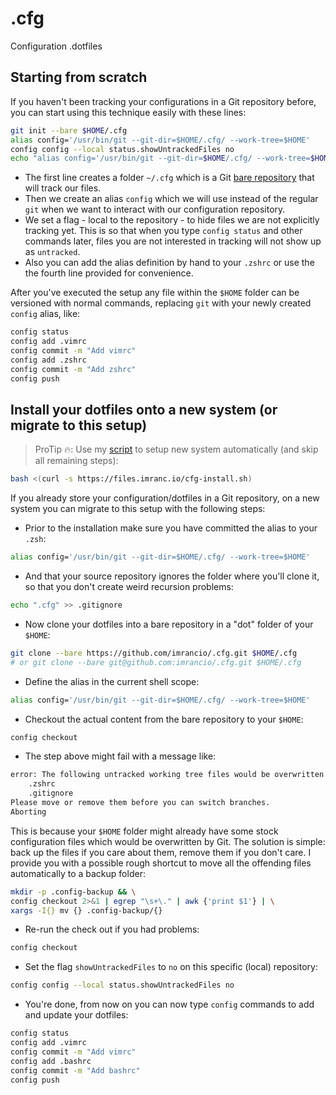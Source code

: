 # .cfg
Configuration .dotfiles

## Starting from scratch

If you haven't been tracking your configurations in a Git repository before, you can start using this technique easily with these lines:

```bash
git init --bare $HOME/.cfg
alias config='/usr/bin/git --git-dir=$HOME/.cfg/ --work-tree=$HOME'
config config --local status.showUntrackedFiles no
echo "alias config='/usr/bin/git --git-dir=$HOME/.cfg/ --work-tree=$HOME'" >> $HOME/.zshrc
```

- The first line creates a folder `~/.cfg` which is a Git [bare repository](https://www.saintsjd.com/2011/01/what-is-a-bare-git-repository/) that will track our files.
- Then we create an alias `config` which we will use instead of the regular `git` when we want to interact with our configuration repository.
- We set a flag - local to the repository - to hide files we are not explicitly tracking yet. This is so that when you type `config status` and other commands later, files you are not interested in tracking will not show up as `untracked`.
- Also you can add the alias definition by hand to your `.zshrc` or use the the fourth line provided for convenience.

After you've executed the setup any file within the `$HOME` folder can be versioned with normal commands, replacing `git` with your newly created `config` alias, like:

```bash
config status
config add .vimrc
config commit -m "Add vimrc"
config add .zshrc
config commit -m "Add zshrc"
config push
```

## Install your dotfiles onto a new system (or migrate to this setup)

> ProTip :fire:: Use my [script](https://files.imranc.io/cfg-install.sh) to setup new system automatically (and skip all remaining steps):
```bash
bash <(curl -s https://files.imranc.io/cfg-install.sh)
```

If you already store your configuration/dotfiles in a Git repository, on a new system you can migrate to this setup with the following steps:

- Prior to the installation make sure you have committed the alias to your `.zsh`:

```bash
alias config='/usr/bin/git --git-dir=$HOME/.cfg/ --work-tree=$HOME'
```

- And that your source repository ignores the folder where you'll clone it, so that you don't create weird recursion problems:

```bash
echo ".cfg" >> .gitignore
```

- Now clone your dotfiles into a bare repository in a "dot" folder of your `$HOME`:

```bash
git clone --bare https://github.com/imrancio/.cfg.git $HOME/.cfg
# or git clone --bare git@github.com:imrancio/.cfg.git $HOME/.cfg
```

- Define the alias in the current shell scope:

```bash
alias config='/usr/bin/git --git-dir=$HOME/.cfg/ --work-tree=$HOME'
```

- Checkout the actual content from the bare repository to your `$HOME`:

```bash
config checkout
```

- The step above might fail with a message like:

```bash
error: The following untracked working tree files would be overwritten by checkout:
    .zshrc
    .gitignore
Please move or remove them before you can switch branches.
Aborting
```

This is because your `$HOME` folder might already have some stock configuration files which would be overwritten by Git. The solution is simple: back up the files if you care about them, remove them if you don't care. I provide you with a possible rough shortcut to move all the offending files automatically to a backup folder:

```bash
mkdir -p .config-backup && \
config checkout 2>&1 | egrep "\s+\." | awk {'print $1'} | \
xargs -I{} mv {} .config-backup/{}
```

- Re-run the check out if you had problems:

```bash
config checkout
```

- Set the flag `showUntrackedFiles` to `no` on this specific (local) repository:

```bash
config config --local status.showUntrackedFiles no
```

- You're done, from now on you can now type `config` commands to add and update your dotfiles:

```bash
config status
config add .vimrc
config commit -m "Add vimrc"
config add .bashrc
config commit -m "Add bashrc"
config push
```
